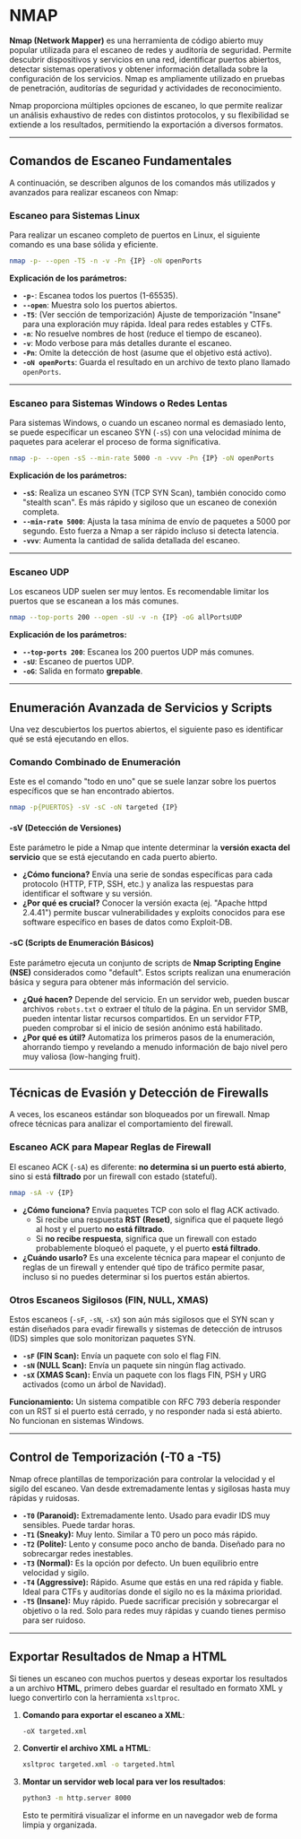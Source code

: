 # **NMAP**

**Nmap (Network Mapper)** es una herramienta de código abierto muy popular utilizada para el escaneo de redes y auditoría de seguridad. Permite descubrir dispositivos y servicios en una red, identificar puertos abiertos, detectar sistemas operativos y obtener información detallada sobre la configuración de los servicios. Nmap es ampliamente utilizado en pruebas de penetración, auditorías de seguridad y actividades de reconocimiento.

Nmap proporciona múltiples opciones de escaneo, lo que permite realizar un análisis exhaustivo de redes con distintos protocolos, y su flexibilidad se extiende a los resultados, permitiendo la exportación a diversos formatos.

-----

## **Comandos de Escaneo Fundamentales**

A continuación, se describen algunos de los comandos más utilizados y avanzados para realizar escaneos con Nmap:

### **Escaneo para Sistemas Linux**

Para realizar un escaneo completo de puertos en Linux, el siguiente comando es una base sólida y eficiente.

```bash
nmap -p- --open -T5 -n -v -Pn {IP} -oN openPorts
```

**Explicación de los parámetros:**

  * **`-p-`**: Escanea todos los puertos (1-65535).
  * **`--open`**: Muestra solo los puertos abiertos.
  * **`-T5`**: (Ver sección de temporización) Ajuste de temporización "Insane" para una exploración muy rápida. Ideal para redes estables y CTFs.
  * **`-n`**: No resuelve nombres de host (reduce el tiempo de escaneo).
  * **`-v`**: Modo verbose para más detalles durante el escaneo.
  * **`-Pn`**: Omite la detección de host (asume que el objetivo está activo).
  * **`-oN openPorts`**: Guarda el resultado en un archivo de texto plano llamado `openPorts`.

-----

### **Escaneo para Sistemas Windows o Redes Lentas**

Para sistemas Windows, o cuando un escaneo normal es demasiado lento, se puede especificar un escaneo SYN (`-sS`) con una velocidad mínima de paquetes para acelerar el proceso de forma significativa.

```bash
nmap -p- --open -sS --min-rate 5000 -n -vvv -Pn {IP} -oN openPorts
```

**Explicación de los parámetros:**

  * **`-sS`**: Realiza un escaneo SYN (TCP SYN Scan), también conocido como "stealth scan". Es más rápido y sigiloso que un escaneo de conexión completa.
  * **`--min-rate 5000`**: Ajusta la tasa mínima de envío de paquetes a 5000 por segundo. Esto fuerza a Nmap a ser rápido incluso si detecta latencia.
  * **`-vvv`**: Aumenta la cantidad de salida detallada del escaneo.

-----

### **Escaneo UDP**

Los escaneos UDP suelen ser muy lentos. Es recomendable limitar los puertos que se escanean a los más comunes.

```bash
nmap --top-ports 200 --open -sU -v -n {IP} -oG allPortsUDP
```

**Explicación de los parámetros:**

  * **`--top-ports 200`**: Escanea los 200 puertos UDP más comunes.
  * **`-sU`**: Escaneo de puertos UDP.
  * **`-oG`**: Salida en formato **grepable**.

-----

## **Enumeración Avanzada de Servicios y Scripts**

Una vez descubiertos los puertos abiertos, el siguiente paso es identificar qué se está ejecutando en ellos.

### **Comando Combinado de Enumeración**

Este es el comando "todo en uno" que se suele lanzar sobre los puertos específicos que se han encontrado abiertos.

```bash
nmap -p{PUERTOS} -sV -sC -oN targeted {IP}
```

#### **-sV (Detección de Versiones)**

Este parámetro le pide a Nmap que intente determinar la **versión exacta del servicio** que se está ejecutando en cada puerto abierto.

  * **¿Cómo funciona?** Envía una serie de sondas específicas para cada protocolo (HTTP, FTP, SSH, etc.) y analiza las respuestas para identificar el software y su versión.
  * **¿Por qué es crucial?** Conocer la versión exacta (ej. "Apache httpd 2.4.41") permite buscar vulnerabilidades y exploits conocidos para ese software específico en bases de datos como Exploit-DB.

#### **-sC (Scripts de Enumeración Básicos)**

Este parámetro ejecuta un conjunto de scripts de **Nmap Scripting Engine (NSE)** considerados como "default". Estos scripts realizan una enumeración básica y segura para obtener más información del servicio.

  * **¿Qué hacen?** Depende del servicio. En un servidor web, pueden buscar archivos `robots.txt` o extraer el título de la página. En un servidor SMB, pueden intentar listar recursos compartidos. En un servidor FTP, pueden comprobar si el inicio de sesión anónimo está habilitado.
  * **¿Por qué es útil?** Automatiza los primeros pasos de la enumeración, ahorrando tiempo y revelando a menudo información de bajo nivel pero muy valiosa (low-hanging fruit).

-----

## **Técnicas de Evasión y Detección de Firewalls**

A veces, los escaneos estándar son bloqueados por un firewall. Nmap ofrece técnicas para analizar el comportamiento del firewall.

### **Escaneo ACK para Mapear Reglas de Firewall**

El escaneo ACK (`-sA`) es diferente: **no determina si un puerto está abierto**, sino si está **filtrado** por un firewall con estado (stateful).

```bash
nmap -sA -v {IP}
```

  * **¿Cómo funciona?** Envía paquetes TCP con solo el flag ACK activado.
      * Si recibe una respuesta **RST (Reset)**, significa que el paquete llegó al host y el puerto **no está filtrado**.
      * Si **no recibe respuesta**, significa que un firewall con estado probablemente bloqueó el paquete, y el puerto **está filtrado**.
  * **¿Cuándo usarlo?** Es una excelente técnica para mapear el conjunto de reglas de un firewall y entender qué tipo de tráfico permite pasar, incluso si no puedes determinar si los puertos están abiertos.

### **Otros Escaneos Sigilosos (FIN, NULL, XMAS)**

Estos escaneos (`-sF`, `-sN`, `-sX`) son aún más sigilosos que el SYN scan y están diseñados para evadir firewalls y sistemas de detección de intrusos (IDS) simples que solo monitorizan paquetes SYN.

  * **`-sF` (FIN Scan):** Envía un paquete con solo el flag FIN.
  * **`-sN` (NULL Scan):** Envía un paquete sin ningún flag activado.
  * **`-sX` (XMAS Scan):** Envía un paquete con los flags FIN, PSH y URG activados (como un árbol de Navidad).

**Funcionamiento:** Un sistema compatible con RFC 793 debería responder con un RST si el puerto está cerrado, y no responder nada si está abierto. No funcionan en sistemas Windows.

-----

## **Control de Temporización (-T0 a -T5)**

Nmap ofrece plantillas de temporización para controlar la velocidad y el sigilo del escaneo. Van desde extremadamente lentas y sigilosas hasta muy rápidas y ruidosas.

  * **`-T0` (Paranoid):** Extremadamente lento. Usado para evadir IDS muy sensibles. Puede tardar horas.
  * **`-T1` (Sneaky):** Muy lento. Similar a T0 pero un poco más rápido.
  * **`-T2` (Polite):** Lento y consume poco ancho de banda. Diseñado para no sobrecargar redes inestables.
  * **`-T3` (Normal):** Es la opción por defecto. Un buen equilibrio entre velocidad y sigilo.
  * **`-T4` (Aggressive):** Rápido. Asume que estás en una red rápida y fiable. Ideal para CTFs y auditorías donde el sigilo no es la máxima prioridad.
  * **`-T5` (Insane):** Muy rápido. Puede sacrificar precisión y sobrecargar el objetivo o la red. Solo para redes muy rápidas y cuando tienes permiso para ser ruidoso.

-----

## **Exportar Resultados de Nmap a HTML**

Si tienes un escaneo con muchos puertos y deseas exportar los resultados a un archivo **HTML**, primero debes guardar el resultado en formato XML y luego convertirlo con la herramienta `xsltproc`.

1.  **Comando para exportar el escaneo a XML**:
    ```bash
    -oX targeted.xml
    ```
2.  **Convertir el archivo XML a HTML**:
    ```bash
    xsltproc targeted.xml -o targeted.html
    ```
3.  **Montar un servidor web local para ver los resultados**:
    ```bash
    python3 -m http.server 8000
    ```
    Esto te permitirá visualizar el informe en un navegador web de forma limpia y organizada.